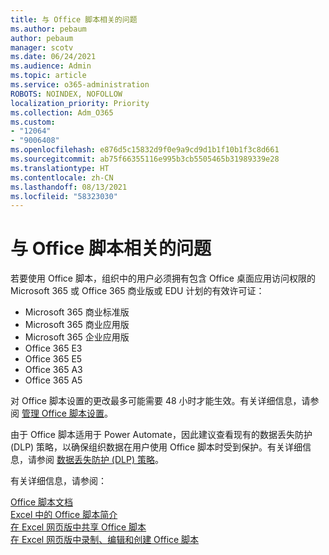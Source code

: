```yaml
---
title: 与 Office 脚本相关的问题
ms.author: pebaum
author: pebaum
manager: scotv
ms.date: 06/24/2021
ms.audience: Admin
ms.topic: article
ms.service: o365-administration
ROBOTS: NOINDEX, NOFOLLOW
localization_priority: Priority
ms.collection: Adm_O365
ms.custom:
- "12064"
- "9006408"
ms.openlocfilehash: e876d5c15832d9f0e9a9cd9d1b1f10b1f3c8d661
ms.sourcegitcommit: ab75f66355116e995b3cb5505465b31989339e28
ms.translationtype: HT
ms.contentlocale: zh-CN
ms.lasthandoff: 08/13/2021
ms.locfileid: "58323030"
---
```

# <a name="issues-related-to-office-scripts"></a>与 Office 脚本相关的问题

若要使用 Office 脚本，组织中的用户必须拥有包含 Office 桌面应用访问权限的 Microsoft 365 或 Office 365 商业版或 EDU 计划的有效许可证：

- Microsoft 365 商业标准版
- Microsoft 365 商业应用版
- Microsoft 365 企业应用版
- Office 365 E3
- Office 365 E5
- Office 365 A3
- Office 365 A5

对 Office 脚本设置的更改最多可能需要 48 小时才能生效。有关详细信息，请参阅 [管理 Office 脚本设置](https://docs.microsoft.com/microsoft-365/admin/manage/manage-office-scripts-settings)。

由于 Office 脚本适用于 Power Automate，因此建议查看现有的数据丢失防护 (DLP) 策略，以确保组织数据在用户使用 Office 脚本时受到保护。有关详细信息，请参阅 [数据丢失防护 (DLP) 策略](https://docs.microsoft.com/power-automate/prevent-data-loss)。

有关详细信息，请参阅：

[Office 脚本文档](https://docs.microsoft.com/office/dev/scripts/)<br/>
[Excel 中的 Office 脚本简介](https://support.microsoft.com/office/introduction-to-office-scripts-in-excel-9fbe283d-adb8-4f13-a75b-a81c6baf163a)<br/>
[在 Excel 网页版中共享 Office 脚本](https://support.microsoft.com/office/sharing-office-scripts-in-excel-for-the-web-226eddbc-3a44-4540-acfe-fccda3d1122b)<br/>
[在 Excel 网页版中录制、编辑和创建 Office 脚本](https://docs.microsoft.com/office/dev/scripts/tutorials/excel-tutorial)